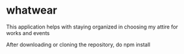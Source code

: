 # whatwear
This application helps with staying organized in choosing my attire for works and events

After downloading or cloning the repository, do npm install
